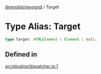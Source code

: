 [@revolist/revogrid](README.md) / Target

# Type Alias: Target

```ts
type Target: HTMLElement | Element | null;
```

## Defined in

[src/plugins/dispatcher.ts:1](https://github.com/revolist/revogrid/blob/1ac09c9216d3d9dcf169b93db55034b60bfdcc8e/src/plugins/dispatcher.ts#L1)
